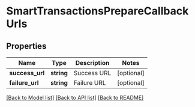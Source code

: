 # SmartTransactionsPrepareCallbackUrls

## Properties
Name | Type | Description | Notes
------------ | ------------- | ------------- | -------------
**success_url** | **string** | Success URL | [optional] 
**failure_url** | **string** | Failure URL | [optional] 

[[Back to Model list]](../README.md#documentation-for-models) [[Back to API list]](../README.md#documentation-for-api-endpoints) [[Back to README]](../README.md)
